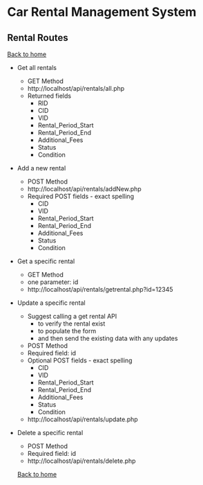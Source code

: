 # Car Rental Management System

## Rental Routes

[Back to home](README.md)

- Get all rentals
    - GET Method
    - http://localhost/api/rentals/all.php
    - Returned fields
        - RID
        - CID
        - VID
        - Rental_Period_Start
        - Rental_Period_End
        - Additional_Fees
        - Status
        - Condition

- Add a new rental
    - POST Method
    - http://localhost/api/rentals/addNew.php
    - Required POST fields - exact spelling
        - CID
        - VID
        - Rental_Period_Start
        - Rental_Period_End
        - Additional_Fees
        - Status
        - Condition
        
- Get a specific rental
    - GET Method
    - one parameter: id
    - http://localhost/api/rentals/getrental.php?id=12345

- Update a specific rental
    - Suggest calling a get rental API
        - to verify the rental exist
        - to populate the form
        - and then send the existing data with any updates
    - POST Method
    - Required field: id
    - Optional POST fields - exact spelling
        - CID
        - VID
        - Rental_Period_Start
        - Rental_Period_End
        - Additional_Fees
        - Status
        - Condition
    - http://localhost/api/rentals/update.php
    
- Delete a specific rental
    - POST Method
    - Required field: id
    - http://localhost/api/rentals/delete.php

    [Back to home](README.md)